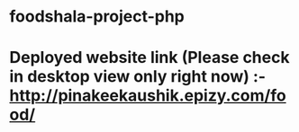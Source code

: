 # foodshala-project-php

# Deployed website link (Please check in desktop view only right now) :- http://pinakeekaushik.epizy.com/food/
